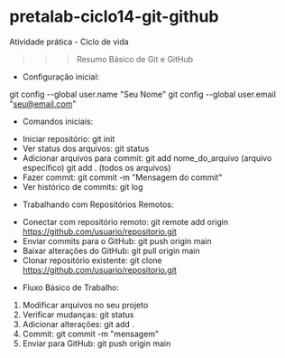 
# pretalab-ciclo14-git-github
Atividade prática - Ciclo de vida

>>> Resumo Básico de Git e GitHub

* Configuração inicial:

git config --global user.name "Seu Nome"
git config --global user.email "seu@email.com"



* Comandos iniciais:

- Iniciar repositório: 
git init
- Ver status dos arquivos:
git status
- Adicionar arquivos para commit:
git add nome_do_arquivo (arquivo específico)
git add .  (todos os arquivos)
- Fazer commit:
git commit -m "Mensagem do commit"
- Ver histórico de commits:
git log



* Trabalhando com Repositórios Remotos:

- Conectar com repositório remoto:
git remote add origin https://github.com/usuario/repositorio.git
- Enviar commits para o GitHub:
git push origin main
- Baixar alterações do GitHub:
git pull origin main
- Clonar repositório existente:
git clone https://github.com/usuario/repositorio.git


* Fluxo Básico de Trabalho:

1. Modificar arquivos no seu projeto
2. Verificar mudanças: git status
3. Adicionar alterações: git add .
4. Commit: git commit -m "mensagem"
5. Enviar para GitHub: git push origin main

